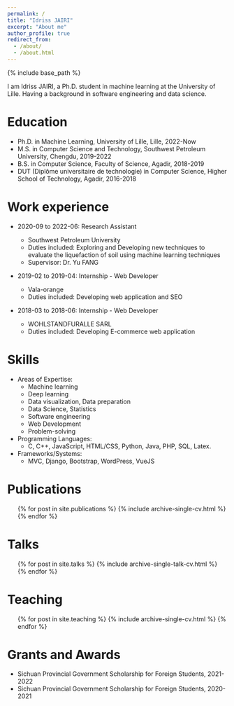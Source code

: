 ```yaml
---
permalink: /
title: "Idriss JAIRI"
excerpt: "About me"
author_profile: true
redirect_from: 
  - /about/
  - /about.html
---
```


{% include base_path %}


I am Idriss JAIRI, a Ph.D. student in machine learning at the University of Lille. Having a background in software engineering and data science.

Education
======

* Ph.D. in Machine Learning, University of Lille, Lille, 2022-Now
* M.S. in Computer Science and Technology, Southwest Petroleum University, Chengdu, 2019-2022
* B.S. in Computer Science, Faculty of Science, Agadir, 2018-2019
* DUT (Diplôme universitaire de technologie) in Computer Science, Higher School of Technology, Agadir, 2016-2018

Work experience
======
* 2020-09 to 2022-06: Research Assistant
  * Southwest Petroleum University
  * Duties included: Exploring and Developing new techniques to evaluate the liquefaction of soil using machine learning techniques
  * Supervisor: Dr. Yu FANG

* 2019-02 to 2019-04: Internship - Web Developer
  * Vala-orange
  * Duties included: Developing web application and SEO

* 2018-03 to 2018-06: Internship - Web Developer
  * WOHLSTANDFURALLE SARL
  * Duties included: Developing E-commerce web application
  
Skills
======

* Areas of Expertise: 
    * Machine learning
    * Deep learning
    * Data visualization, Data preparation
    * Data Science, Statistics
    * Software engineering
    * Web Development
    * Problem-solving
* Programming Languages: 
    * C, C++, JavaScript, HTML/CSS, Python, Java, PHP, SQL, Latex.</li>
* Frameworks/Systems: 
    * MVC, Django, Bootstrap, WordPress, VueJS

Publications
======
  <ul>
    {% for post in site.publications %}
      {% include archive-single-cv.html %}
    {% endfor %}
  </ul>
  
Talks
======
  <ul>
  {% for post in site.talks %}
    {% include archive-single-talk-cv.html %}
  {% endfor %}
  </ul>
  
Teaching
======
  <ul>
    {% for post in site.teaching %}
      {% include archive-single-cv.html %}
    {% endfor %}
  </ul>

Grants and Awards
======
* Sichuan Provincial Government Scholarship for Foreign Students, 2021-2022
* Sichuan Provincial Government Scholarship for Foreign Students, 2020-2021